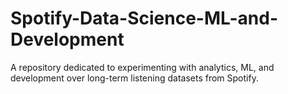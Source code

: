 # Spotify-Data-Science-ML-and-Development
A repository dedicated to experimenting with analytics, ML, and development over long-term listening datasets from Spotify.
